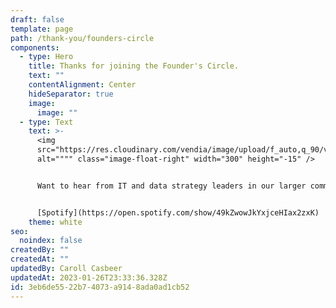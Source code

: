 ```yaml
---
draft: false
template: page
path: /thank-you/founders-circle
components:
  - type: Hero
    title: Thanks for joining the Founder's Circle.
    text: ""
    contentAlignment: Center
    hideSeparator: true
    image:
      image: ""
  - type: Text
    text: >-
      <img
      src="https://res.cloudinary.com/vendia/image/upload/f_auto,q_90/v1674239420/Circles%20of%20Trust/Circles_of_Trust_Logo_zscoxi.png"
      alt="""" class="image-float-right" width="300" height="-15" />


      Want to hear from IT and data strategy leaders in our larger community of experts? 


      [Spotify](https://open.spotify.com/show/49kZwowJkYxjceHIax2zxK) | [Apple](https://podcasts.apple.com/us/podcast/circles-of-trust/id1645908970)
    theme: white
seo:
  noindex: false
createdBy: ""
createdAt: ""
updatedBy: Caroll Casbeer
updatedAt: 2023-01-26T23:33:36.328Z
id: 3eb6de55-22b7-4073-a914-8ada0ad1cb52
---
```

